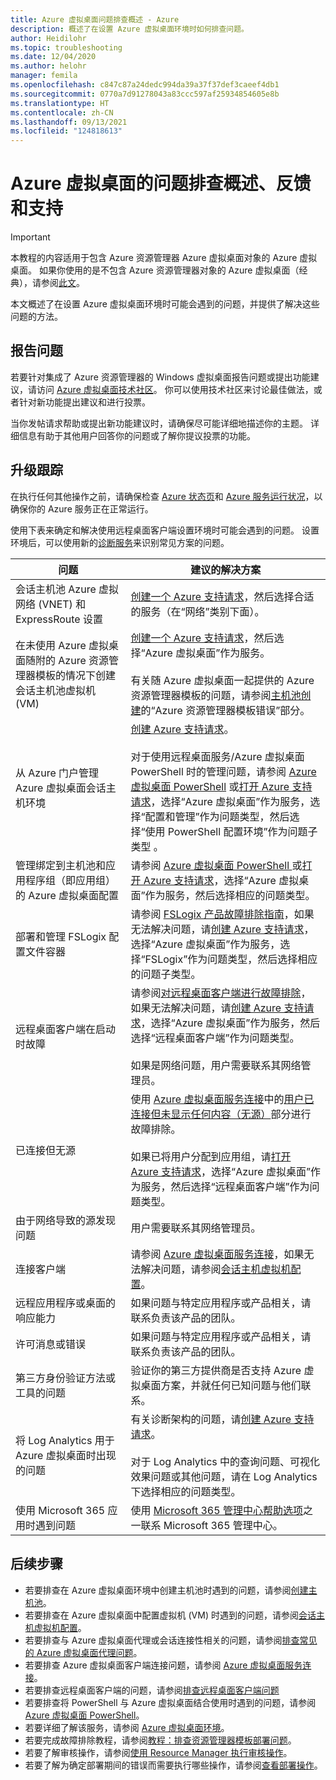 ```yaml
---
title: Azure 虚拟桌面问题排查概述 - Azure
description: 概述了在设置 Azure 虚拟桌面环境时如何排查问题。
author: Heidilohr
ms.topic: troubleshooting
ms.date: 12/04/2020
ms.author: helohr
manager: femila
ms.openlocfilehash: c847c87a24dedc994da39a37f37def3caeef4db1
ms.sourcegitcommit: 0770a7d91278043a83ccc597af25934854605e8b
ms.translationtype: HT
ms.contentlocale: zh-CN
ms.lasthandoff: 09/13/2021
ms.locfileid: "124818613"
---
```

# <a name="troubleshooting-overview-feedback-and-support-for-azure-virtual-desktop"></a>Azure 虚拟桌面的问题排查概述、反馈和支持

>[!IMPORTANT]
>本教程的内容适用于包含 Azure 资源管理器 Azure 虚拟桌面对象的 Azure 虚拟桌面。 如果你使用的是不包含 Azure 资源管理器对象的 Azure 虚拟桌面（经典），请参阅[此文](./virtual-desktop-fall-2019/troubleshoot-set-up-overview-2019.md)。

本文概述了在设置 Azure 虚拟桌面环境时可能会遇到的问题，并提供了解决这些问题的方法。

## <a name="report-issues"></a>报告问题

若要针对集成了 Azure 资源管理器的 Windows 虚拟桌面报告问题或提出功能建议，请访问 [Azure 虚拟桌面技术社区](https://techcommunity.microsoft.com/t5/azure-virtual-desktop/bd-p/AzureVirtualDesktopForum)。 你可以使用技术社区来讨论最佳做法，或者针对新功能提出建议和进行投票。

当你发帖请求帮助或提出新功能建议时，请确保尽可能详细地描述你的主题。 详细信息有助于其他用户回答你的问题或了解你提议投票的功能。

## <a name="escalation-tracks"></a>升级跟踪

在执行任何其他操作之前，请确保检查 [Azure 状态页](https://status.azure.com/status)和 [Azure 服务运行状况](https://azure.microsoft.com/features/service-health/)，以确保你的 Azure 服务正在正常运行。

使用下表来确定和解决使用远程桌面客户端设置环境时可能会遇到的问题。 设置环境后，可以使用新的[诊断服务](diagnostics-role-service.md)来识别常见方案的问题。

| **问题**                                                            | **建议的解决方案**  |
|----------------------------------------------------------------------|-------------------------------------------------|
| 会话主机池 Azure 虚拟网络 (VNET) 和 ExpressRoute 设置               | [创建一个 Azure 支持请求](https://azure.microsoft.com/support/create-ticket/)，然后选择合适的服务（在“网络”类别下面）。 |
| 在未使用 Azure 虚拟桌面随附的 Azure 资源管理器模板的情况下创建会话主机池虚拟机 (VM) | [创建一个 Azure 支持请求](https://azure.microsoft.com/support/create-ticket/)，然后选择“Azure 虚拟桌面”作为服务。 <br> <br> 有关随 Azure 虚拟桌面一起提供的 Azure 资源管理器模板的问题，请参阅[主机池创建](troubleshoot-set-up-issues.md)的“Azure 资源管理器模板错误”部分。 |
| 从 Azure 门户管理 Azure 虚拟桌面会话主机环境    | [创建 Azure 支持请求](https://azure.microsoft.com/support/create-ticket/)。 <br> <br> 对于使用远程桌面服务/Azure 虚拟桌面 PowerShell 时的管理问题，请参阅 [Azure 虚拟桌面 PowerShell](troubleshoot-powershell.md) 或[打开 Azure 支持请求](https://azure.microsoft.com/support/create-ticket/)，选择“Azure 虚拟桌面”作为服务，选择“配置和管理”作为问题类型，然后选择“使用 PowerShell 配置环境”作为问题子类型  。 |
| 管理绑定到主机池和应用程序组（即应用组）的 Azure 虚拟桌面配置      | 请参阅 [Azure 虚拟桌面 PowerShell ](troubleshoot-powershell.md)或[打开 Azure 支持请求](https://azure.microsoft.com/support/create-ticket/)，选择“Azure 虚拟桌面”作为服务，然后选择相应的问题类型。|
| 部署和管理 FSLogix 配置文件容器 | 请参阅 [FSLogix 产品故障排除指南](/fslogix/fslogix-trouble-shooting-ht/)，如果无法解决问题，请[创建 Azure 支持请求](https://azure.microsoft.com/support/create-ticket/)，选择“Azure 虚拟桌面”作为服务，选择“FSLogix”作为问题类型，然后选择相应的问题子类型。 |
| 远程桌面客户端在启动时故障                                                 | 请参阅[对远程桌面客户端进行故障排除](troubleshoot-client.md)，如果无法解决问题，请[创建 Azure 支持请求](https://azure.microsoft.com/support/create-ticket/)，选择“Azure 虚拟桌面”作为服务，然后选择“远程桌面客户端”作为问题类型。  <br> <br> 如果是网络问题，用户需要联系其网络管理员。 |
| 已连接但无源                                                                 | 使用 [Azure 虚拟桌面服务连接](troubleshoot-service-connection.md)中的[用户已连接但未显示任何内容（无源）](troubleshoot-service-connection.md#user-connects-but-nothing-is-displayed-no-feed)部分进行故障排除。 <br> <br> 如果已将用户分配到应用组，请[打开 Azure 支持请求](https://azure.microsoft.com/support/create-ticket/)，选择“Azure 虚拟桌面”作为服务，然后选择“远程桌面客户端”作为问题类型。 |
| 由于网络导致的源发现问题                                            | 用户需要联系其网络管理员。 |
| 连接客户端                                                                    | 请参阅 [Azure 虚拟桌面服务连接](troubleshoot-service-connection.md)，如果无法解决问题，请参阅[会话主机虚拟机配置](troubleshoot-vm-configuration.md)。 |
| 远程应用程序或桌面的响应能力                                      | 如果问题与特定应用程序或产品相关，请联系负责该产品的团队。 |
| 许可消息或错误                                                          | 如果问题与特定应用程序或产品相关，请联系负责该产品的团队。 |
| 第三方身份验证方法或工具的问题 | 验证你的第三方提供商是否支持 Azure 虚拟桌面方案，并就任何已知问题与他们联系。 |
| 将 Log Analytics 用于 Azure 虚拟桌面时出现的问题 | 有关诊断架构的问题，请[创建 Azure 支持请求](https://azure.microsoft.com/support/create-ticket/)。<br><br>对于 Log Analytics 中的查询问题、可视化效果问题或其他问题，请在 Log Analytics 下选择相应的问题类型。 |
| 使用 Microsoft 365 应用时遇到问题 | 使用 [Microsoft 365 管理中心帮助选项](/microsoft-365/admin/contact-support-for-business-products/)之一联系 Microsoft 365 管理中心。 |

## <a name="next-steps"></a>后续步骤

- 若要排查在 Azure 虚拟桌面环境中创建主机池时遇到的问题，请参阅[创建主机池](troubleshoot-set-up-issues.md)。
- 若要排查在 Azure 虚拟桌面中配置虚拟机 (VM) 时遇到的问题，请参阅[会话主机虚拟机配置](troubleshoot-vm-configuration.md)。
- 若要排查与 Azure 虚拟桌面代理或会话连接性相关的问题，请参阅[排查常见的 Azure 虚拟桌面代理问题](troubleshoot-agent.md)。
- 若要排查 Azure 虚拟桌面客户端连接问题，请参阅 [Azure 虚拟桌面服务连接](troubleshoot-service-connection.md)。
- 若要排查远程桌面客户端的问题，请参阅[排查远程桌面客户端问题](troubleshoot-client.md)
- 若要排查将 PowerShell 与 Azure 虚拟桌面结合使用时遇到的问题，请参阅 [Azure 虚拟桌面 PowerShell](troubleshoot-powershell.md)。
- 若要详细了解该服务，请参阅 [Azure 虚拟桌面环境](environment-setup.md)。
- 若要完成故障排除教程，请参阅[教程：排查资源管理器模板部署问题](../azure-resource-manager/templates/template-tutorial-troubleshoot.md)。
- 若要了解审核操作，请参阅[使用 Resource Manager 执行审核操作](../azure-monitor/essentials/activity-log.md)。
- 若要了解为确定部署期间的错误而需要执行哪些操作，请参阅[查看部署操作](../azure-resource-manager/templates/deployment-history.md)。
